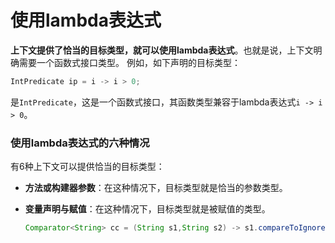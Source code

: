 使用lambda表达式
============================
**上下文提供了恰当的目标类型，就可以使用lambda表达式**。也就是说，上下文明确需要一个函数式接口类型。
例如，如下声明的目标类型：
```java
IntPredicate ip = i -> i > 0;
```
是`IntPredicate`，这是一个函数式接口，其函数类型兼容于lambda表达式`i -> i > 0`。

### 使用lambda表达式的六种情况
有6种上下文可以提供恰当的目标类型：
+ **方法或构建器参数**：在这种情况下，目标类型就是恰当的参数类型。
+ **变量声明与赋值**：在这种情况下，目标类型就是被赋值的类型。

  ```java
  Comparator<String> cc = (String s1,String s2) -> s1.compareToIgnoreCase(s2);
  ```
